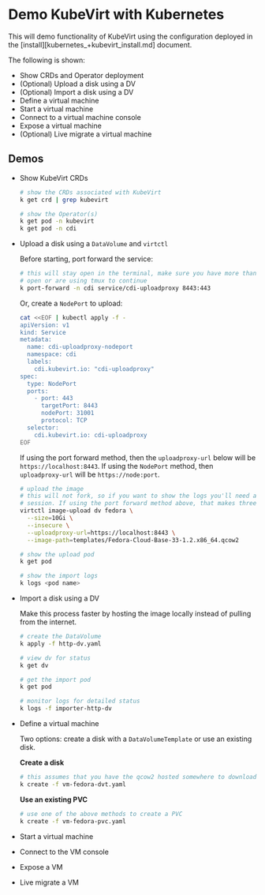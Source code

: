 
# Demo KubeVirt with Kubernetes

This will demo functionality of KubeVirt using the configuration deployed in the [install][kubernetes_+kubevirt_install.md] document.

The following is shown:
* Show CRDs and Operator deployment
* (Optional) Upload a disk using a DV
* (Optional) Import a disk using a DV
* Define a virtual machine
* Start a virtual machine
* Connect to a virtual machine console
* Expose a virtual machine
* (Optional) Live migrate a virtual machine


## Demos

* Show KubeVirt CRDs
  
  ```bash
  # show the CRDs associated with KubeVirt
  k get crd | grep kubevirt

  # show the Operator(s)
  k get pod -n kubevirt
  k get pod -n cdi
  ```

* Upload a disk using a `DataVolume` and `virtctl`
  
  Before starting, port forward the service:
  
  ```bash
  # this will stay open in the terminal, make sure you have more than one
  # open or are using tmux to continue
  k port-forward -n cdi service/cdi-uploadproxy 8443:443
  ```
  
  Or, create a `NodePort` to upload:
  
  ```bash
  cat <<EOF | kubectl apply -f -
  apiVersion: v1
  kind: Service
  metadata:
    name: cdi-uploadproxy-nodeport
    namespace: cdi
    labels:
      cdi.kubevirt.io: "cdi-uploadproxy"
  spec:
    type: NodePort
    ports:
      - port: 443
        targetPort: 8443
        nodePort: 31001
        protocol: TCP
    selector:
      cdi.kubevirt.io: cdi-uploadproxy
  EOF
  ```
  
  If using the port forward method, then the `uploadproxy-url` below will be `https://localhost:8443`.  If using the `NodePort` method, then `uploadproxy-url` will be `https://node:port`.
  
  ```bash
  # upload the image
  # this will not fork, so if you want to show the logs you'll need another
  # session. If using the port forward method above, that makes three!
  virtctl image-upload dv fedora \
    --size=10Gi \
    --insecure \
    --uploadproxy-url=https://localhost:8443 \
    --image-path=templates/Fedora-Cloud-Base-33-1.2.x86_64.qcow2
  
  # show the upload pod
  k get pod
  
  # show the import logs
  k logs <pod name>
  ```

* Import a disk using a DV
  
  Make this process faster by hosting the image locally instead of pulling from the internet.
  
  ```bash
  # create the DataVolume
  k apply -f http-dv.yaml
  
  # view dv for status
  k get dv

  # get the import pod
  k get pod
  
  # monitor logs for detailed status
  k logs -f importer-http-dv
  ```

* Define a virtual machine
  
  Two options: create a disk with a `DataVolumeTemplate` or use an existing disk.

  **Create a disk**
  ```bash
  # this assumes that you have the qcow2 hosted somewhere to download
  k create -f vm-fedora-dvt.yaml
  ```

  **Use an existing PVC**
  ```bash
  # use one of the above methods to create a PVC
  k create -f vm-fedora-pvc.yaml
  ```

* Start a virtual machine

* Connect to the VM console

* Expose a VM

* Live migrate a VM
